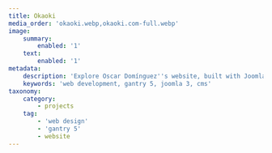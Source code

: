```yaml
---
title: Okaoki
media_order: 'okaoki.webp,okaoki.com-full.webp'
image:
    summary:
        enabled: '1'
    text:
        enabled: '1'
metadata:
    description: 'Explore Oscar Domínguez''s website, built with Joomla 3, and immerse yourself in a world of book illustrations, covers, design, and comics. Discover his artistic talent on a platform designed for an optimal experience.'
    keywords: 'web development, gantry 5, joomla 3, cms'
taxonomy:
    category:
        - projects
    tag:
        - 'web design'
        - 'gantry 5'
        - website
---
```


